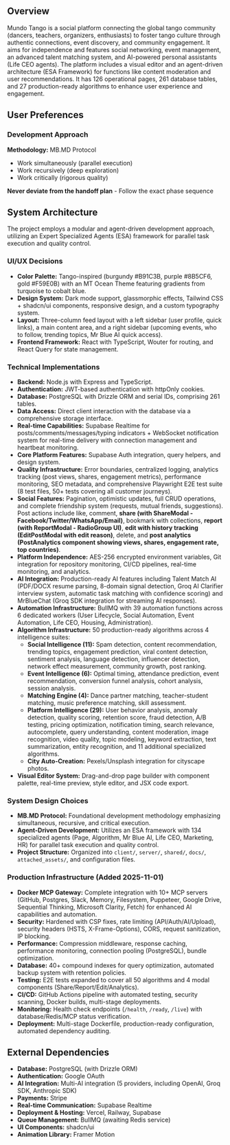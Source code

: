 ## Overview

Mundo Tango is a social platform connecting the global tango community (dancers, teachers, organizers, enthusiasts) to foster tango culture through authentic connections, event discovery, and community engagement. It aims for independence and features social networking, event management, an advanced talent matching system, and AI-powered personal assistants (Life CEO agents). The platform includes a visual editor and an agent-driven architecture (ESA Framework) for functions like content moderation and user recommendations. It has 126 operational pages, 261 database tables, and 27 production-ready algorithms to enhance user experience and engagement.

## User Preferences

### Development Approach

**Methodology:** MB.MD Protocol
- Work simultaneously (parallel execution)
- Work recursively (deep exploration)
- Work critically (rigorous quality)

**Never deviate from the handoff plan** - Follow the exact phase sequence

## System Architecture

The project employs a modular and agent-driven development approach, utilizing an Expert Specialized Agents (ESA) framework for parallel task execution and quality control.

### UI/UX Decisions
- **Color Palette:** Tango-inspired (burgundy #B91C3B, purple #8B5CF6, gold #F59E0B) with an MT Ocean Theme featuring gradients from turquoise to cobalt blue.
- **Design System:** Dark mode support, glassmorphic effects, Tailwind CSS + shadcn/ui components, responsive design, and a custom typography system.
- **Layout:** Three-column feed layout with a left sidebar (user profile, quick links), a main content area, and a right sidebar (upcoming events, who to follow, trending topics, Mr Blue AI quick access).
- **Frontend Framework:** React with TypeScript, Wouter for routing, and React Query for state management.

### Technical Implementations
- **Backend:** Node.js with Express and TypeScript.
- **Authentication:** JWT-based authentication with httpOnly cookies.
- **Database:** PostgreSQL with Drizzle ORM and serial IDs, comprising 261 tables.
- **Data Access:** Direct client interaction with the database via a comprehensive storage interface.
- **Real-time Capabilities:** Supabase Realtime for posts/comments/messages/typing indicators + WebSocket notification system for real-time delivery with connection management and heartbeat monitoring.
- **Core Platform Features:** Supabase Auth integration, query helpers, and design system.
- **Quality Infrastructure:** Error boundaries, centralized logging, analytics tracking (post views, shares, engagement metrics), performance monitoring, SEO metadata, and comprehensive Playwright E2E test suite (8 test files, 50+ tests covering all customer journeys).
- **Social Features:** Pagination, optimistic updates, full CRUD operations, and complete friendship system (requests, mutual friends, suggestions). Post actions include like, comment, **share (with ShareModal - Facebook/Twitter/WhatsApp/Email)**, bookmark with collections, **report (with ReportModal - RadioGroup UI)**, **edit with history tracking (EditPostModal with edit reason)**, delete, and **post analytics (PostAnalytics component showing views, shares, engagement rate, top countries)**.
- **Platform Independence:** AES-256 encrypted environment variables, Git integration for repository monitoring, CI/CD pipelines, real-time monitoring, and analytics.
- **AI Integration:** Production-ready AI features including Talent Match AI (PDF/DOCX resume parsing, 8-domain signal detection, Groq AI Clarifier interview system, automatic task matching with confidence scoring) and MrBlueChat (Groq SDK integration for streaming AI responses).
- **Automation Infrastructure:** BullMQ with 39 automation functions across 6 dedicated workers (User Lifecycle, Social Automation, Event Automation, Life CEO, Housing, Administration).
- **Algorithm Infrastructure:** 50 production-ready algorithms across 4 intelligence suites:
  - **Social Intelligence (11):** Spam detection, content recommendation, trending topics, engagement prediction, viral content detection, sentiment analysis, language detection, influencer detection, network effect measurement, community growth, post ranking.
  - **Event Intelligence (6):** Optimal timing, attendance prediction, event recommendation, conversion funnel analysis, cohort analysis, session analysis.
  - **Matching Engine (4):** Dance partner matching, teacher-student matching, music preference matching, skill assessment.
  - **Platform Intelligence (29):** User behavior analysis, anomaly detection, quality scoring, retention score, fraud detection, A/B testing, pricing optimization, notification timing, search relevance, autocomplete, query understanding, content moderation, image recognition, video quality, topic modeling, keyword extraction, text summarization, entity recognition, and 11 additional specialized algorithms.
  - **City Auto-Creation:** Pexels/Unsplash integration for cityscape photos.
- **Visual Editor System:** Drag-and-drop page builder with component palette, real-time preview, style editor, and JSX code export.

### System Design Choices
- **MB.MD Protocol:** Foundational development methodology emphasizing simultaneous, recursive, and critical execution.
- **Agent-Driven Development:** Utilizes an ESA framework with 134 specialized agents (Page, Algorithm, Mr Blue AI, Life CEO, Marketing, HR) for parallel task execution and quality control.
- **Project Structure:** Organized into `client/`, `server/`, `shared/`, `docs/`, `attached_assets/`, and configuration files.

### Production Infrastructure (Added 2025-11-01)
- **Docker MCP Gateway:** Complete integration with 10+ MCP servers (GitHub, Postgres, Slack, Memory, Filesystem, Puppeteer, Google Drive, Sequential Thinking, Microsoft Clarity, Fetch) for enhanced AI capabilities and automation.
- **Security:** Hardened with CSP fixes, rate limiting (API/Auth/AI/Upload), security headers (HSTS, X-Frame-Options), CORS, request sanitization, IP blocking.
- **Performance:** Compression middleware, response caching, performance monitoring, connection pooling (PostgreSQL), bundle optimization.
- **Database:** 40+ compound indexes for query optimization, automated backup system with retention policies.
- **Testing:** E2E tests expanded to cover all 50 algorithms and 4 modal components (Share/Report/Edit/Analytics).
- **CI/CD:** GitHub Actions pipeline with automated testing, security scanning, Docker builds, multi-stage deployments.
- **Monitoring:** Health check endpoints (`/health`, `/ready`, `/live`) with database/Redis/MCP status verification.
- **Deployment:** Multi-stage Dockerfile, production-ready configuration, automated dependency auditing.

## External Dependencies

- **Database:** PostgreSQL (with Drizzle ORM)
- **Authentication:** Google OAuth
- **AI Integration:** Multi-AI integration (5 providers, including OpenAI, Groq SDK, Anthropic SDK)
- **Payments:** Stripe
- **Real-time Communication:** Supabase Realtime
- **Deployment & Hosting:** Vercel, Railway, Supabase
- **Queue Management:** BullMQ (awaiting Redis service)
- **UI Components:** shadcn/ui
- **Animation Library:** Framer Motion